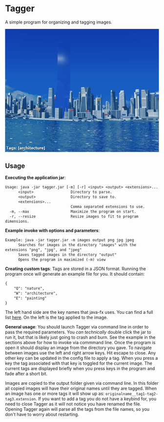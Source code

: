 # Tagger

A simple program for organizing and tagging images. 

![Screenshot of tagging an image](example.png)

## Usage

**Executing the application jar**:
```
Usage: java -jar tagger.jar [-m] [-r] <input> <output> <extensions>...
      <input>                 Directory to parse.
      <output>                Directory to save to.
      <extensions>...
                              Comma separated extensions to use.
  -m, --max                   Maximize the program on start.
  -r, --resize                Resize images to fit to program dimensions.
```

**Example invoke with options and parameters**:
```
Example: java -jar tagger.jar -m images output png jpg jpeg
      Searches for images in the directory "images" with the extensions "png", "jpg", and "jpeg"
      Saves tagged images in the directory "output"
      Opens the program in maximized (-m) view
```

**Creating custom tags**:
Tags are stored in a JSON format. Running the program once will generate an example file for you. It should contain:
```
{
	"Q": "nature",
	"W": "architecture",
	"E": "painting"
}
```
The left hand side are the key names that java-fx uses. You can find a full list [here](https://docs.oracle.com/javafx/2/api/javafx/scene/input/KeyCode.html). On the left is the tag applied to the image.

**General usage**:
You should launch Tagger via command line in order to pass the required parameters. You *can technically* double click the jar to run it, but that is likely just going to crash and burn. See the example in the sections above for how to invoke via commmand line. Once the program is open it should display an image from the directory you gave. To navigate between images use the left and right arrow keys. Hit escape to close. Any other key can be updated in the config file to apply a tag. When you press a key the tag associated with that key is toggled for the current image. The current tags are displayed briefly when you press keys in the program and fade after a short bit.

Images are copied to the output folder given via command line. In this folder all copied images will have their original names until they are tagged. When an image has one or more tags it will show up as: `originalname__tag1-tag2-tag3.extension`. If you want to add a tag you do not have a keybind for, you need to close Tagger as it will not notice you have renamed the file. Opening Tagger again will parse all the tags from the file names, so you don't have to worry about restarting.